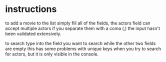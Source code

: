 # instructions

to add a movie to the list simply fill all of the fields, the actors field can accept multiple actors if you separate them with a coma (,)
the input hasn't been validated extensively.

to search type into the field you want to search while the other two fields are empty
this has some problems with unique keys when you try to search for actors, but it is only visible in the console.
